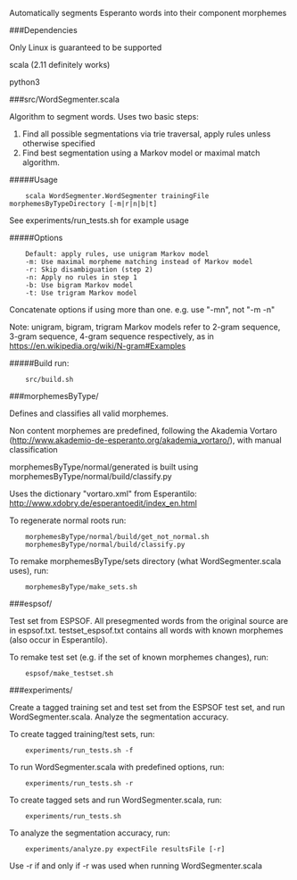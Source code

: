 Automatically segments Esperanto words into their component morphemes

###Dependencies

Only Linux is guaranteed to be supported

scala (2.11 definitely works)

python3

###src/WordSegmenter.scala

Algorithm to segment words. Uses two basic steps:

1. Find all possible segmentations via trie traversal, apply rules unless otherwise specified
2. Find best segmentation using a Markov model or maximal match algorithm. 

#####Usage
```
    scala WordSegmenter.WordSegmenter trainingFile morphemesByTypeDirectory [-m|r|n|b|t]
```

See experiments/run\_tests.sh for example usage

#####Options
```
    Default: apply rules, use unigram Markov model
    -m: Use maximal morpheme matching instead of Markov model
    -r: Skip disambiguation (step 2)
    -n: Apply no rules in step 1
    -b: Use bigram Markov model
    -t: Use trigram Markov model
```

Concatenate options if using more than one. e.g. use "-mn", not "-m -n"

Note: unigram, bigram, trigram Markov models refer to 2-gram sequence, 3-gram sequence, 4-gram sequence respectively, as in https://en.wikipedia.org/wiki/N-gram#Examples

#####Build
run:
```
    src/build.sh
```

###morphemesByType/

Defines and classifies all valid morphemes.

Non content morphemes are predefined, following the Akademia Vortaro (http://www.akademio-de-esperanto.org/akademia_vortaro/), with manual classification

morphemesByType/normal/generated is built using morphemesByType/normal/build/classify.py

Uses the dictionary "vortaro.xml" from Esperantilo: http://www.xdobry.de/esperantoedit/index_en.html

To regenerate normal roots run:
```
    morphemesByType/normal/build/get_not_normal.sh
    morphemesByType/normal/build/classify.py
```

To remake morphemesByType/sets directory (what WordSegmenter.scala uses), run:
```
    morphemesByType/make_sets.sh
```

###espsof/

Test set from ESPSOF. All presegmented words from the original source are in espsof.txt. testset\_espsof.txt contains all words with known morphemes (also occur in Esperantilo).

To remake test set (e.g. if the set of known morphemes changes), run:
```
    espsof/make_testset.sh
```

###experiments/

Create a tagged training set and test set from the ESPSOF test set, and run WordSegmenter.scala. Analyze the segmentation accuracy.

To create tagged training/test sets, run:
```
    experiments/run_tests.sh -f
```

To run WordSegmenter.scala with predefined options, run:
```
    experiments/run_tests.sh -r
```

To create tagged sets and run WordSegmenter.scala, run:
```
    experiments/run_tests.sh
```

To analyze the segmentation accuracy, run:
```
    experiments/analyze.py expectFile resultsFile [-r]
```
Use -r if and only if -r was used when running WordSegmenter.scala
